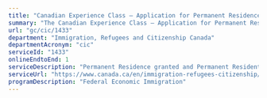 ```yaml
---
title: "Canadian Experience Class – Application for Permanent Residence"
summary: "The Canadian Experience Class – Application for Permanent Residence service from Immigration, Refugees and Citizenship Canada is available end-to-end online, according to the GC Service Inventory."
url: "gc/cic/1433"
department: "Immigration, Refugees and Citizenship Canada"
departmentAcronym: "cic"
serviceId: "1433"
onlineEndtoEnd: 1
serviceDescription: "Permanent Residence granted and Permanent Resident card issued to individuals on  the basis of their ability to become economically established in Canada, their qualifying Canadian work experience, and their intention to reside in a province other than the province of Quebec."
serviceUrl: "https://www.canada.ca/en/immigration-refugees-citizenship/services/immigrate-canada/express-entry/eligibility/canadian-experience-class.html"
programDescription: "Federal Economic Immigration"
---
```

